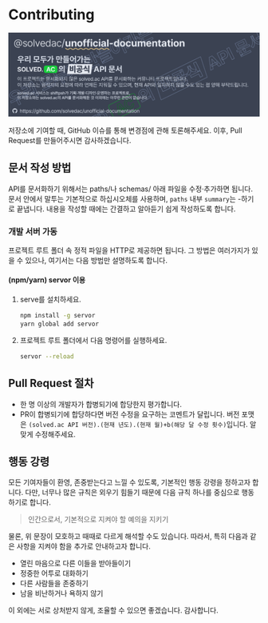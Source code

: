 # Contributing

![banner](assets/solvedac-ud-compact.png)

저장소에 기여할 때, GitHub 이슈를 통해 변경점에 관해 토론해주세요. 이후, Pull Request를 만들어주시면 감사하겠습니다.

## 문서 작성 방법

API를 문서화하기 위해서는 paths/나 schemas/ 아래 파일을 수정·추가하면 됩니다. 문서 안에서 말투는 기본적으로 하십시오체를 사용하며, `paths` 내부 `summary`는 -하기로 끝냅니다. 내용을 작성할 때에는 간결하고 알아듣기 쉽게 작성하도록 합니다.

### 개발 서버 가동

프로젝트 루트 폴더 속 정적 파일을 HTTP로 제공하면 됩니다. 그 방법은 여러가지가 있을 수 있으나, 여기서는 다음 방법만 설명하도록 합니다.

#### (npm/yarn) servor 이용

1. serve를 설치하세요.

    ```sh
    npm install -g servor
    yarn global add servor
    ```

2. 프로젝트 루트 폴더에서 다음 명령어를 실행하세요.

    ```sh
    servor --reload
    ```

## Pull Request 절차

- 한 명 이상의 개발자가 합병되기에 합당한지 평가합니다.
- PR이 합병되기에 합당하다면 버전 수정을 요구하는 코멘트가 달립니다. 버전 포맷은 `(solved.ac API 버전).(현재 년도).(현재 월)+b(해당 달 수정 횟수)`입니다. 알맞게 수정해주세요.

## 행동 강령

모든 기여자들이 환영, 존중받는다고 느낄 수 있도록, 기본적인 행동 강령을 정하고자 합니다. 다만, 너무나 많은 규칙은 외우기 힘들기 때문에 다음 규칙 하나를 중심으로 행동하기로 합니다.

> 인간으로서, 기본적으로 지켜야 할 예의을 지키기

물론, 위 문장이 모호하고 때때로 다르게 해석할 수도 있습니다. 따라서, 특히 다음과 같은 사항을 지켜야 함을 추가로 안내하고자 합니다.

- 열린 마음으로 다른 이들을 받아들이기
- 정중한 어투로 대화하기
- 다른 사람들을 존중하기
- 남을 비난하거나 욕하지 않기

이 외에는 서로 상처받지 않게, 조율할 수 있으면 좋겠습니다. 감사합니다.
